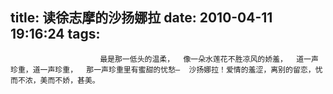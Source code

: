 title: 读徐志摩的沙扬娜拉
date: 2010-04-11 19:16:24
tags: 
---


						最是那一低头的温柔，  像一朵水莲花不胜凉风的娇羞，  道一声珍重，道一声珍重，  那一声珍重里有蜜甜的忧愁—  沙扬娜拉！爱情的羞涩，离别的留恋，忧而不浓，美而不娇，甚美。
		
		
		                                   